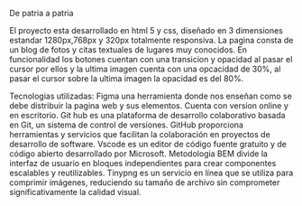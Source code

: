 De patria a patria

El proyecto esta desarrollado en html 5 y css, diseñado en 3 dimensiones estandar 1280px,768px y 320px totalmente responsiva. La pagina consta de un blog de fotos y citas textuales de lugares muy conocidos. En funcionalidad los botones cuentan con una transicion y opacidad al pasar el cursor por ellos y la ultima imagen cuenta con una opcacidad de 30%, al pasar el cursor sobre la ultima imagen la opacidad es del 80%.

Tecnologias utilizadas:
Figma una herramienta donde nos enseñan como se debe distribuir la pagina web y sus elementos. Cuenta con version online y en escritorio.
Git hub es una plataforma de desarrollo colaborativo basada en Git, un sistema de control de versiones. GitHub proporciona herramientas y servicios que facilitan la colaboración en proyectos de desarrollo de software.
Vscode es un editor de código fuente gratuito y de código abierto desarrollado por Microsoft.
Metodologia BEM divide la interfaz de usuario en bloques independientes para crear componentes escalables y reutilizables.
Tinypng es un servicio en línea que se utiliza para comprimir imágenes, reduciendo su tamaño de archivo sin comprometer significativamente la calidad visual.